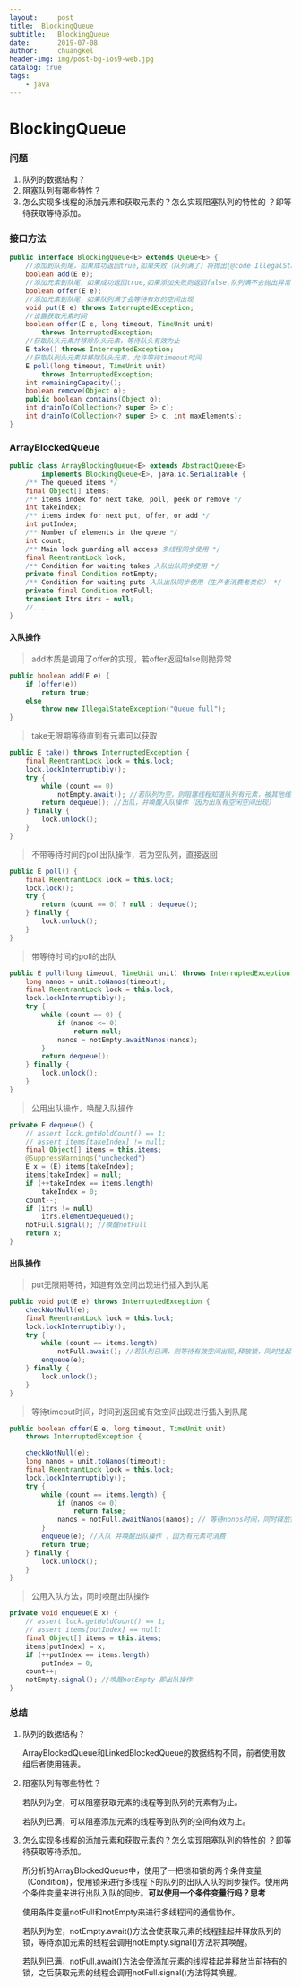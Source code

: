 ```yaml
---
layout:     post
title:	BlockingQueue
subtitle: 	BlockingQueue
date:       2019-07-08
author:     chuangkel
header-img: img/post-bg-ios9-web.jpg
catalog: true
tags:
    - java
---
```


# BlockingQueue

### 问题

1. 队列的数据结构？
2. 阻塞队列有哪些特性？
3. 怎么实现多线程的添加元素和获取元素的？怎么实现阻塞队列的特性的 ？即等待获取等待添加。

### 接口方法

```java
public interface BlockingQueue<E> extends Queue<E> {
    //添加到队列尾，如果成功返回true,如果失败（队列满了）将抛出{@code IllegalStateException}
    boolean add(E e);
	//添加元素到队尾，如果成功返回true,如果添加失败则返回false,队列满不会抛出异常
    boolean offer(E e);
   	//添加元素到队尾，如果队列满了会等待有效的空间出现
    void put(E e) throws InterruptedException;
  	//设置获取元素时间
    boolean offer(E e, long timeout, TimeUnit unit)
        throws InterruptedException;
 	//获取队头元素并移除队头元素，等待队头有效为止
    E take() throws InterruptedException;
  	//获取队列头元素并移除队头元素，允许等待timeout时间
    E poll(long timeout, TimeUnit unit)
        throws InterruptedException;
    int remainingCapacity();
    boolean remove(Object o);
    public boolean contains(Object o);
    int drainTo(Collection<? super E> c);
    int drainTo(Collection<? super E> c, int maxElements);
}
```

### ArrayBlockedQueue

```java
public class ArrayBlockingQueue<E> extends AbstractQueue<E>
        implements BlockingQueue<E>, java.io.Serializable {
    /** The queued items */
    final Object[] items;
    /** items index for next take, poll, peek or remove */
    int takeIndex;
    /** items index for next put, offer, or add */
    int putIndex;
    /** Number of elements in the queue */
    int count;
    /** Main lock guarding all access 多线程同步使用 */
    final ReentrantLock lock;
    /** Condition for waiting takes 入队出队同步使用 */
    private final Condition notEmpty;
    /** Condition for waiting puts 入队出队同步使用（生产者消费者类似） */
    private final Condition notFull;
    transient Itrs itrs = null;
    //...
}
```

#### 入队操作

> add本质是调用了offer的实现，若offer返回false则抛异常

```java
public boolean add(E e) {
    if (offer(e))
        return true;
    else
        throw new IllegalStateException("Queue full");
}
```

> take无限期等待直到有元素可以获取

```java
public E take() throws InterruptedException {
    final ReentrantLock lock = this.lock;
    lock.lockInterruptibly();
    try {
        while (count == 0)
            notEmpty.await(); //若队列为空，则阻塞线程知道队列有元素，被其他线程
        return dequeue(); //出队，并唤醒入队操作（因为出队有空闲空间出现）
    } finally {
        lock.unlock();
    }
}
```

> 不带等待时间的poll出队操作，若为空队列，直接返回

```java
public E poll() {
    final ReentrantLock lock = this.lock;
    lock.lock();
    try {
        return (count == 0) ? null : dequeue();
    } finally {
        lock.unlock();
    }
}
```

> 带等待时间的poll的出队

```java
public E poll(long timeout, TimeUnit unit) throws InterruptedException {
    long nanos = unit.toNanos(timeout);
    final ReentrantLock lock = this.lock;
    lock.lockInterruptibly();
    try {
        while (count == 0) {
            if (nanos <= 0)
                return null;
            nanos = notEmpty.awaitNanos(nanos);
        }
        return dequeue();
    } finally {
        lock.unlock();
    }
}
```

> 公用出队操作，唤醒入队操作

```java
private E dequeue() {
    // assert lock.getHoldCount() == 1;
    // assert items[takeIndex] != null;
    final Object[] items = this.items;
    @SuppressWarnings("unchecked")
    E x = (E) items[takeIndex];
    items[takeIndex] = null;
    if (++takeIndex == items.length)
        takeIndex = 0;
    count--;
    if (itrs != null)
        itrs.elementDequeued();
    notFull.signal(); //唤醒notFull
    return x;
}
```

#### 出队操作

> put无限期等待，知道有效空间出现进行插入到队尾

```java
public void put(E e) throws InterruptedException {
    checkNotNull(e);
    final ReentrantLock lock = this.lock;
    lock.lockInterruptibly();
    try {
        while (count == items.length) 
            notFull.await(); //若队列已满，则等待有效空间出现,释放锁，同时挂起线程
        enqueue(e);
    } finally {
        lock.unlock();
    }
}
```

> 等待timeout时间，时间到返回或有效空间出现进行插入到队尾

```java
public boolean offer(E e, long timeout, TimeUnit unit)
    throws InterruptedException {

    checkNotNull(e);
    long nanos = unit.toNanos(timeout);
    final ReentrantLock lock = this.lock;
    lock.lockInterruptibly();
    try {
        while (count == items.length) {
            if (nanos <= 0)
                return false;
            nanos = notFull.awaitNanos(nanos); // 等待nonos时间，同时释放锁挂起线程
        }
        enqueue(e); //入队 并唤醒出队操作 ，因为有元素可消费
        return true;
    } finally {
        lock.unlock();
    }
}
```

> 公用入队方法，同时唤醒出队操作

```java
private void enqueue(E x) {
    // assert lock.getHoldCount() == 1;
    // assert items[putIndex] == null;
    final Object[] items = this.items;
    items[putIndex] = x;
    if (++putIndex == items.length)
        putIndex = 0;
    count++;
    notEmpty.signal(); //唤醒notEmpty 即出队操作
}
```

### 总结

1. 队列的数据结构？

   ArrayBlockedQueue和LinkedBlockedQueue的数据结构不同，前者使用数组后者使用链表。

2. 阻塞队列有哪些特性？

   若队列为空，可以阻塞获取元素的线程等到队列的元素有为止。

   若队列已满，可以阻塞添加元素的线程等到队列的空间有效为止。

3. 怎么实现多线程的添加元素和获取元素的？怎么实现阻塞队列的特性的 ？即等待获取等待添加。

   所分析的ArrayBlockedQueue中，使用了一把锁和锁的两个条件变量（Condition)，使用锁来进行多线程下的队列的出队入队的同步操作。使用两个条件变量来进行出队入队的同步。**可以使用一个条件变量行吗？思考**

   使用条件变量notFull和notEmpty来进行多线程间的通信协作。

   若队列为空，notEmpty.await()方法会使获取元素的线程挂起并释放队列的锁，等待添加元素的线程会调用notEmpty.signal()方法将其唤醒。

   若队列已满，notFull.await()方法会使添加元素的线程挂起并释放当前持有的锁，之后获取元素的线程会调用notFull.signal()方法将其唤醒。

   

   

   